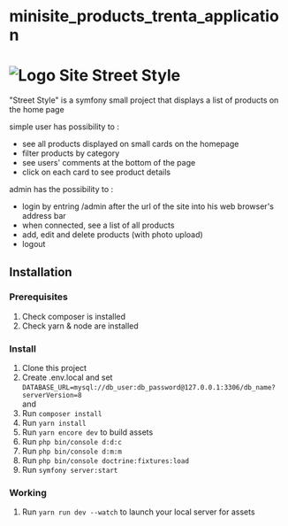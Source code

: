 # minisite_products_trenta_application

# ![Logo Site](assets/images/faviconReadme.png) Street Style

"Street Style" is a symfony small project that displays a list of products on the home page

simple user has possibility to :
- see all products displayed on small cards on the homepage
- filter products by category
- see users' comments at the bottom of the page
- click on each card to see product details 

admin has the possibility to :
- login by entring /admin after the url of the site into his web browser's address bar
- when connected, see a list of all products
- add, edit and delete products (with photo upload)
- logout

## Installation

### Prerequisites

1. Check composer is installed
2. Check yarn & node are installed

### Install

1. Clone this project
2. Create .env.local and set `DATABASE_URL=mysql://db_user:db_password@127.0.0.1:3306/db_name?serverVersion=8` <br> and 
3. Run `composer install`
4. Run `yarn install`
5. Run `yarn encore dev` to build assets
6. Run `php bin/console d:d:c`
7. Run `php bin/console d:m:m`
8. Run `php bin/console doctrine:fixtures:load`
9. Run `symfony server:start`

### Working

1. Run `yarn run dev --watch` to launch your local server for assets
